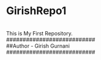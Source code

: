 # GirishRepo1
<br/>
This is My First Repository.
<br/>
########################### <br/>
##Author - Girish Gurnani <br/>
###########################
